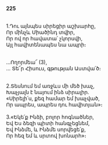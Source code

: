 **225**

\
1.Դու այնպես սիրեցիր աշխարհը,\
Որ մինչև Միածինդ տվիր,\
Որ ով որ հավատա՝ չկորսվի,\
Այլ հավիտենապես նա ապրի։

\
 ...Ողորմեա՜ (3),\
 ... Տե՜ր Հիսուս, գթության Աստվա՛ծ։

\
2.Տեսնում եմ առջևս մի մեծ խաչ,\
Խաչյալն է նայում ինձ սիրալիր.\
«Սիրելի՛ս, քեզ համար եմ խաչված,\
Որ ապրես, ապրես դու հավիտյան»։\
\
3.«Եկե՛ք Ինձի, բոլոր հոգնածներ,\
Եվ Ես ձեզի պիտի հանգչեցնեմ,\
Եվ Ինձմե, և Ինձմե սորվեցե՛ք,\
Որ հեզ եմ և սրտով խոնարհ»։
